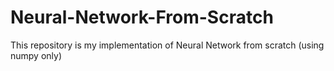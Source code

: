 # Neural-Network-From-Scratch
This repository is my implementation of Neural Network from scratch (using numpy only)
